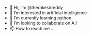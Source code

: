 - 👋 Hi, I’m @therakeshreddy
- 👀 I’m interested in artificial intelligence
- 🌱 I’m currently learning python
- 💞️ I’m looking to collaborate on A.I
- 📫 How to reach me ...

<!---
therakeshreddy/therakeshreddy is a ✨ special ✨ repository because its `README.md` (this file) appears on your GitHub profile.
You can click the Preview link to take a look at your changes.
--->
